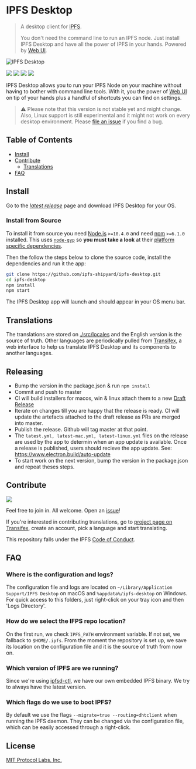 # IPFS Desktop

> A desktop client for [IPFS](https://ipfs.io).
>
> You don't need the command line to run an IPFS node. Just install IPFS Desktop and have all the power of IPFS in your hands. Powered by [Web UI](https://github.com/ipfs-shipyard/ipfs-webui).

![IPFS Desktop](https://user-images.githubusercontent.com/5447088/48506134-a8106d80-e840-11e8-94bf-2108f2354dd1.png)

[![](https://img.shields.io/badge/made%20by-Protocol%20Labs-blue.svg?style=flat-square)](https://protocol.ai/)
[![](https://img.shields.io/badge/project-IPFS-blue.svg?style=flat-square)](http://ipfs.io/)
[![](https://img.shields.io/badge/freenode-%23ipfs-blue.svg?style=flat-square)](http://webchat.freenode.net/?channels=%23ipfs)
[![](https://david-dm.org/ipfs-shipyard/ipfs-desktop.svg?style=flat-square)](https://david-dm.org/ipfs-shipyard/ipfs-desktop)

IPFS Desktop allows you to run your IPFS Node on your machine without having to bother with command line tools. With it, you the power of [Web UI](https://github.com/ipfs-shipyard/ipfs-webui) on tip of your hands plus a handful of shortcuts you can find on settings.

> ⚠ Please note that this version is not stable yet and might change. Also, Linux support is still experimental and it might not work on every desktop environment. Please [file an issue](https://github.com/ipfs-shipyard/ipfs-desktop/issues/new) if you find a bug.

## Table of Contents

- [Install](#install)
- [Contribute](#contribute)
    - [Translations](#translations)
- [FAQ](#faq)

## Install

Go to the [*latest release*](https://github.com/ipfs-shipyard/ipfs-desktop/releases/latest) page and download IPFS Desktop for your OS.

### Install from Source

To install it from source you need [Node.js](https://nodejs.org/en/) `>=10.4.0` and
need [npm](npmjs.org) `>=6.1.0` installed. This uses [`node-gyp`](https://github.com/nodejs/node-gyp) so **you must take a look** at their [platform specific dependencies](https://github.com/nodejs/node-gyp#installation).

Then the follow the steps below to clone the source code, install the dependencies and run it the app:

```bash
git clone https://github.com/ipfs-shipyard/ipfs-desktop.git
cd ipfs-desktop
npm install
npm start
```

The IPFS Desktop app will launch and should appear in your OS menu bar.

## Translations

The translations are stored on [./src/locales](./src/locales) and the English version is the source of truth.
Other languages are periodically pulled from [Transifex](https://www.transifex.com/ipfs/ipfs-desktop/), a web interface to help us translate IPFS Desktop and its components to another languages.

## Releasing

- Bump the version in the package.json & run `npm install`
- Commit and push to master
- CI will build installers for macos, win & linux attach them to a new [Draft Release](https://github.com/ipfs-shipyard/ipfs-desktop/releases)
- Iterate on changes till you are happy that the release is ready. CI will update the artefacts attached to the draft release as PRs are merged into master.
- Publish the release. Github will tag master at that point.
- The `latest.yml, latest-mac.yml, latest-linux.yml` files on the release are used by the app to determin when an app update is available. Once a release is published, users should recieve the app update. See: https://www.electron.build/auto-update
- To start work on the next version, bump the version in the package.json and repeat theses steps.

## Contribute

[![](https://cdn.rawgit.com/jbenet/contribute-ipfs-gif/master/img/contribute.gif)](https://github.com/ipfs/community/#contributing-guidelines)

Feel free to join in. All welcome. Open an [issue](https://github.com/ipfs-shipyard/ipfs-desktop/issues)!

If you're interested in contributing translations, go to [project page on Transifex](https://www.transifex.com/ipfs/ipfs-desktop/translate/), create an account, pick a language and start translating.

This repository falls under the IPFS [Code of Conduct](https://github.com/ipfs/community/blob/master/code-of-conduct.md).

## FAQ

### Where is the configuration and logs?

The configuration file and logs are located on `~/Library/Application Support/IPFS Desktop` on macOS and `%appdata%/ipfs-desktop` on Windows. For quick access to this folders, just right-click on your tray icon and then 'Logs Directory'.

### How do we select the IFPS repo location?

On the first run, we check `IPFS_PATH` environment variable. If not set, we fallback to `$HOME/.ipfs`. From the moment the repository is set up, we save its location on the configuration file and it is the source of truth from now on.

### Which version of IPFS are we running?

Since we're using [ipfsd-ctl](https://github.com/ipfs/js-ipfsd-ctl), we have our own embedded IPFS binary. We try to always have the latest version.

### Which flags do we use to boot IPFS?

By default we use the flags `--migrate=true --routing=dhtclient` when running the IPFS daemon. They can be changed via the configuration file, which can be easily accessed through a right-click.

## License

[MIT Protocol Labs, Inc.](./LICENSE)
